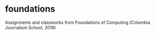 # foundations

Assignments and classworks from Foundations of Computing (Columbia Journalism School, 2018)

